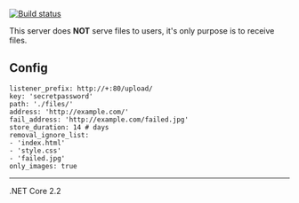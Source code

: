 [![Build status](https://ci.appveyor.com/api/projects/status/63ig8dor08q8sy2f?svg=true)](https://ci.appveyor.com/project/stanriders/sharexserv)

This server does **NOT** serve files to users, it's only purpose is to receive files.

## Config

```
listener_prefix: http://+:80/upload/
key: 'secretpassword'
path: './files/'
address: 'http://example.com/'
fail_address: 'http://example.com/failed.jpg'
store_duration: 14 # days
removal_ignore_list:
- 'index.html'
- 'style.css'
- 'failed.jpg'
only_images: true
```

---
.NET Core 2.2